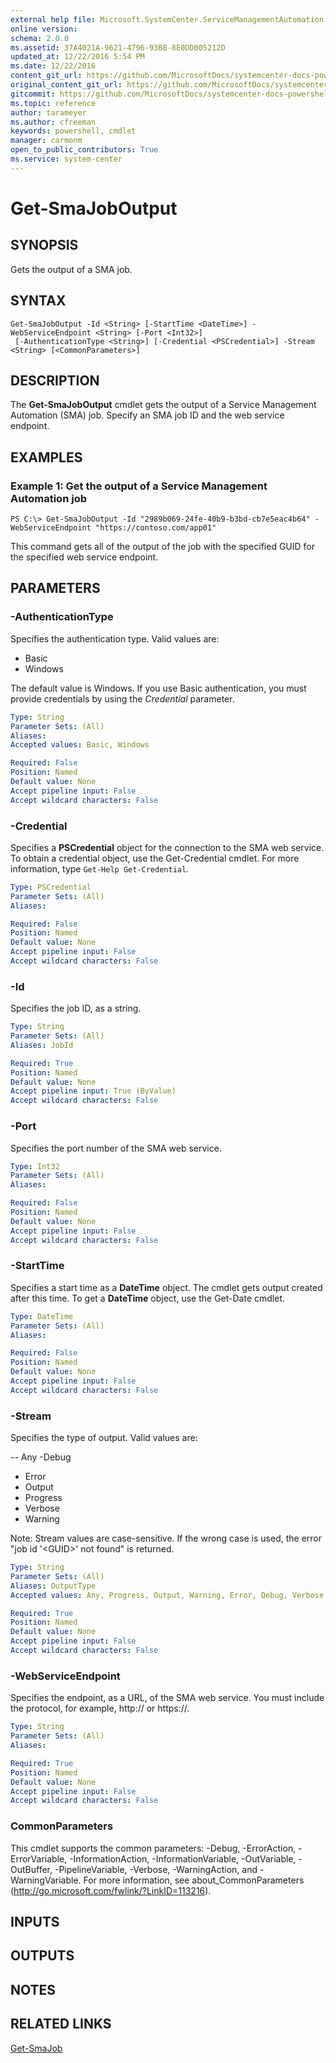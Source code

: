 ```yaml
---
external help file: Microsoft.SystemCenter.ServiceManagementAutomation.dll-Help.xml
online version: 
schema: 2.0.0
ms.assetid: 37A4021A-9621-4796-93B8-8E0DD005212D
updated_at: 12/22/2016 5:54 PM
ms.date: 12/22/2016
content_git_url: https://github.com/MicrosoftDocs/systemcenter-docs-powershell/blob/live/systemcenter-cmdlets/SystemCenter2016/ServiceManagementAutomation/vlatest/Get-SmaJobOutput.md
original_content_git_url: https://github.com/MicrosoftDocs/systemcenter-docs-powershell/blob/live/systemcenter-cmdlets/SystemCenter2016/ServiceManagementAutomation/vlatest/Get-SmaJobOutput.md
gitcommit: https://github.com/MicrosoftDocs/systemcenter-docs-powershell/blob/17c3a51bd892aad46c731d9f381f0704b4815004/systemcenter-cmdlets/SystemCenter2016/ServiceManagementAutomation/vlatest/Get-SmaJobOutput.md
ms.topic: reference
author: tarameyer
ms.author: cfreeman
keywords: powershell, cmdlet
manager: carmonm
open_to_public_contributors: True
ms.service: system-center
---
```


# Get-SmaJobOutput

## SYNOPSIS
Gets the output of a SMA job.

## SYNTAX

```
Get-SmaJobOutput -Id <String> [-StartTime <DateTime>] -WebServiceEndpoint <String> [-Port <Int32>]
 [-AuthenticationType <String>] [-Credential <PSCredential>] -Stream <String> [<CommonParameters>]
```

## DESCRIPTION
The **Get-SmaJobOutput** cmdlet gets the output of a Service Management Automation (SMA) job.
Specify an SMA job ID and the web service endpoint.

## EXAMPLES

### Example 1: Get the output of a Service Management Automation job
```
PS C:\> Get-SmaJobOutput -Id "2989b069-24fe-40b9-b3bd-cb7e5eac4b64" -WebServiceEndpoint "https://contoso.com/app01"
```

This command gets all of the output of the job with the specified GUID for the specified web service endpoint.

## PARAMETERS

### -AuthenticationType
Specifies the authentication type.
Valid values are: 

- Basic
- Windows

The default value is Windows.
If you use Basic authentication, you must provide credentials by using the *Credential* parameter.

```yaml
Type: String
Parameter Sets: (All)
Aliases: 
Accepted values: Basic, Windows

Required: False
Position: Named
Default value: None
Accept pipeline input: False
Accept wildcard characters: False
```

### -Credential
Specifies a **PSCredential** object for the connection to the SMA web service.
To obtain a credential object, use the Get-Credential cmdlet.
For more information, type `Get-Help Get-Credential`.

```yaml
Type: PSCredential
Parameter Sets: (All)
Aliases: 

Required: False
Position: Named
Default value: None
Accept pipeline input: False
Accept wildcard characters: False
```

### -Id
Specifies the job ID, as a string.

```yaml
Type: String
Parameter Sets: (All)
Aliases: JobId

Required: True
Position: Named
Default value: None
Accept pipeline input: True (ByValue)
Accept wildcard characters: False
```

### -Port
Specifies the port number of the SMA web service.

```yaml
Type: Int32
Parameter Sets: (All)
Aliases: 

Required: False
Position: Named
Default value: None
Accept pipeline input: False
Accept wildcard characters: False
```

### -StartTime
Specifies a start time as a **DateTime** object.
The cmdlet gets output created after this time.
To get a **DateTime** object, use the Get-Date cmdlet.

```yaml
Type: DateTime
Parameter Sets: (All)
Aliases: 

Required: False
Position: Named
Default value: None
Accept pipeline input: False
Accept wildcard characters: False
```

### -Stream
Specifies the type of output.
Valid values are:

-- Any
-Debug 
- Error
- Output
- Progress
- Verbose
- Warning

Note: Stream values are case-sensitive.
If the wrong case is used, the error "job id '\<GUID\>' not found" is returned.

```yaml
Type: String
Parameter Sets: (All)
Aliases: OutputType
Accepted values: Any, Progress, Output, Warning, Error, Debug, Verbose

Required: True
Position: Named
Default value: None
Accept pipeline input: False
Accept wildcard characters: False
```

### -WebServiceEndpoint
Specifies the endpoint, as a URL, of the SMA web service.
You must include the protocol, for example, http:// or https://.

```yaml
Type: String
Parameter Sets: (All)
Aliases: 

Required: True
Position: Named
Default value: None
Accept pipeline input: False
Accept wildcard characters: False
```

### CommonParameters
This cmdlet supports the common parameters: -Debug, -ErrorAction, -ErrorVariable, -InformationAction, -InformationVariable, -OutVariable, -OutBuffer, -PipelineVariable, -Verbose, -WarningAction, and -WarningVariable. For more information, see about_CommonParameters (http://go.microsoft.com/fwlink/?LinkID=113216).

## INPUTS

## OUTPUTS

## NOTES

## RELATED LINKS

[Get-SmaJob](xref:SystemCenter2016/ServiceManagementAutomation/vlatest/Get-SmaJob.md)

